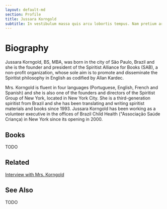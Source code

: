 ```yaml
---
layout: default-md
section: Profile
title: Jussara Korngold
subtitle: In vestibulum massa quis arcu lobortis tempus. Nam pretium arcu in odio vulputate luctus.
---
```


# Biography
Jussara Korngold, BS, MBA, was born in the city of São Paulo, Brazil and she is the founder and president of the Spiritist Alliance for Books (SAB), a non-profit organization, whose sole aim is to promote and disseminate the Spiritist philosophy in English as codified by Allan Kardec.

Mrs. Korngold is fluent in four languages (Portuguese, English, French and Spanish) and she is also one of the founders and directors of the Spiritist Group of New York, located in New York City. She is a third-generation spiritist from Brazil and she has been translating and writing spiritist materials and books since 1993. Jussara Korngold has been working as a volunteer executive in the offices of Brazil Child Health ("Associação Saúde Criança) in New York since its opening in 2000.


## Books
TODO


## Related
[Interview with Mrs. Korngold](https://www.sgny.org/about-sgny/)


## See Also
TODO